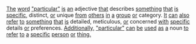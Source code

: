 [The](./the.md) [word](./word.md) ["particular"](./particular.md) [is](./is.md) [an](./an.md) adjective [that](./that.md) describes [something](./something.md) [that](./that.md) [is](./is.md) [specific,](./specific.md) distinct, [or](./or.md) unique [from](./from.md) [others](./others.md) [in](./in.md) [a](./a.md) [group](./group.md) [or](./or.md) category. [It](./it.md) [can](./can.md) [also](./also.md) [refer](./refer.md) [to](./to.md) [something](./something.md) [that](./that.md) [is](./is.md) detailed, meticulous, [or](./or.md) concerned [with](./with.md) [specific](./specific.md) details [or](./or.md) preferences. [Additionally,](./additionally.md) ["particular"](./particular.md) [can](./can.md) [be](./be.md) [used](./used.md) [as](./as.md) [a](./a.md) noun [to](./to.md) [refer](./refer.md) [to](./to.md) [a](./a.md) [specific](./specific.md) [person](./person.md) [or](./or.md) [thing.](./thing.md)
